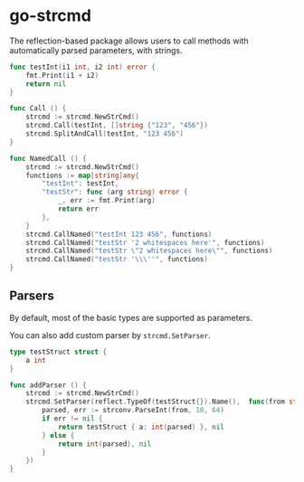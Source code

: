 # go-strcmd

The reflection-based package allows users to call methods with automatically parsed parameters, with strings.

```go
func testInt(i1 int, i2 int) error {
	fmt.Print(i1 + i2)
    return nil
}

func Call () {
    strcmd := strcmd.NewStrCmd()
    strcmd.Call(testInt, []string {"123", "456"})
    strcmd.SplitAndCall(testInt, "123 456")
}

func NamedCall () {
    strcmd := strcmd.NewStrCmd()
    functions := map[string]any{
        "testInt": testInt,
        "testStr": func (arg string) error {
            _, err := fmt.Print(arg)
            return err
        },
    }
    strcmd.CallNamed("testInt 123 456", functions)
    strcmd.CallNamed("testStr '2 whitespaces here'", functions)
    strcmd.CallNamed("testStr \"2 whitespaces here\"", functions)
    strcmd.CallNamed("testStr '\\\''", functions)
}
```

## Parsers

By default, most of the basic types are supported as parameters.

You can also add custom parser by `strcmd.SetParser`.

```go
type testStruct struct {
    a int
}

func addParser () {
    strcmd := strcmd.NewStrCmd()
    strcmd.SetParser(reflect.TypeOf(testStruct{}).Name(),  func(from string) (any, error) {
        parsed, err := strconv.ParseInt(from, 10, 64)
        if err != nil {
            return testStruct { a: int(parsed) }, nil
        } else {
            return int(parsed), nil
        }
    })
}
```